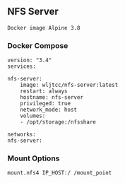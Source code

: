 ## NFS Server

    Docker image Alpine 3.8

### Docker Compose

    version: "3.4"
    services: 

    nfs-server:
        image: wljtcc/nfs-server:latest
        restart: always
        hostname: nfs-server
        privileged: true
        network_mode: host
        volumes: 
        - /opt/storage:/nfsshare

    networks:
    nfs-server:

### Mount Options

    mount.nfs4 IP_HOST:/ /mount_point